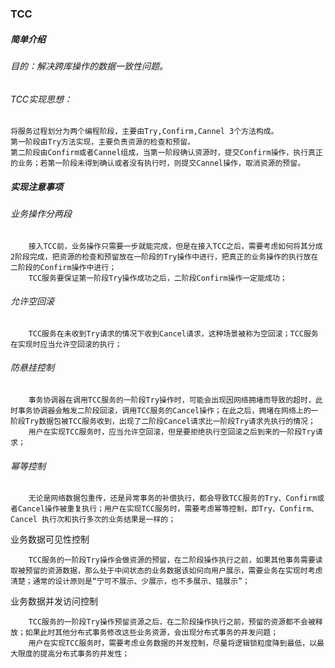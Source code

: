 ### TCC

##### 简单介绍

###### 目的：解决跨库操作的数据一致性问题。

###### TCC实现思想：

```
将服务过程划分为两个编程阶段，主要由Try,Confirm,Cannel 3个方法构成。
第一阶段由Try方法实现，主要负责资源的检查和预留。
第二阶段由Confirm或者Cannel组成，当第一阶段确认资源时，提交Confirm操作，执行真正的业务；若第一阶段未得到确认或者没有执行时，则提交Cannel操作，取消资源的预留。
```

##### 实现注意事项

###### 业务操作分两段

```
	接入TCC前，业务操作只需要一步就能完成，但是在接入TCC之后，需要考虑如何将其分成2阶段完成，把资源的检查和预留放在一阶段的Try操作中进行，把真正的业务操作的执行放在二阶段的Confirm操作中进行；
	TCC服务要保证第一阶段Try操作成功之后，二阶段Confirm操作一定能成功；
```

###### 允许空回滚

```
	TCC服务在未收到Try请求的情况下收到Cancel请求，这种场景被称为空回滚；TCC服务在实现时应当允许空回滚的执行；
```

###### 防悬挂控制

```
	事务协调器在调用TCC服务的一阶段Try操作时，可能会出现因网络拥堵而导致的超时，此时事务协调器会触发二阶段回滚，调用TCC服务的Cancel操作；在此之后，拥堵在网络上的一阶段Try数据包被TCC服务收到，出现了二阶段Cancel请求比一阶段Try请求先执行的情况；
	用户在实现TCC服务时，应当允许空回滚，但是要拒绝执行空回滚之后到来的一阶段Try请求；
```

###### 幂等控制

```
	无论是网络数据包重传，还是异常事务的补偿执行，都会导致TCC服务的Try、Confirm或者Cancel操作被重复执行；用户在实现TCC服务时，需要考虑幂等控制，即Try、Confirm、Cancel 执行次和执行多次的业务结果是一样的；
```

业务数据可见性控制

```
	TCC服务的一阶段Try操作会做资源的预留，在二阶段操作执行之前，如果其他事务需要读取被预留的资源数据，那么处于中间状态的业务数据该如何向用户展示，需要业务在实现时考虑清楚；通常的设计原则是“宁可不展示、少展示，也不多展示、错展示”；
```

业务数据并发访问控制

```
	TCC服务的一阶段Try操作预留资源之后，在二阶段操作执行之前，预留的资源都不会被释放；如果此时其他分布式事务修改这些业务资源，会出现分布式事务的并发问题；
	用户在实现TCC服务时，需要考虑业务数据的并发控制，尽量将逻辑锁粒度降到最低，以最大限度的提高分布式事务的并发性；
```

